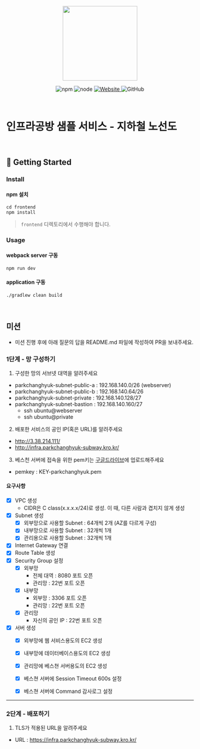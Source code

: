 <p align="center">
    <img width="200px;" src="https://raw.githubusercontent.com/woowacourse/atdd-subway-admin-frontend/master/images/main_logo.png"/>
</p>
<p align="center">
  <img alt="npm" src="https://img.shields.io/badge/npm-%3E%3D%205.5.0-blue">
  <img alt="node" src="https://img.shields.io/badge/node-%3E%3D%209.3.0-blue">
  <a href="https://edu.nextstep.camp/c/R89PYi5H" alt="nextstep atdd">
    <img alt="Website" src="https://img.shields.io/website?url=https%3A%2F%2Fedu.nextstep.camp%2Fc%2FR89PYi5H">
  </a>
  <img alt="GitHub" src="https://img.shields.io/github/license/next-step/atdd-subway-service">
</p>

<br>

# 인프라공방 샘플 서비스 - 지하철 노선도

<br>

## 🚀 Getting Started

### Install
#### npm 설치
```
cd frontend
npm install
```
> `frontend` 디렉토리에서 수행해야 합니다.

### Usage
#### webpack server 구동
```
npm run dev
```
#### application 구동
```
./gradlew clean build
```
<br>

## 미션

* 미션 진행 후에 아래 질문의 답을 README.md 파일에 작성하여 PR을 보내주세요.

### 1단계 - 망 구성하기
1. 구성한 망의 서브넷 대역을 알려주세요
- parkchanghyuk-subnet-public-a : 192.168.140.0/26 (webserver)
- parkchanghyuk-subnet-public-b : 192.168.140.64/26
- parkchanghyuk-subnet-private : 192.168.140.128/27
- parkchanghyuk-subnet-bastion : 192.168.140.160/27
  - ssh ubuntu@webserver
  - ssh ubuntu@private

2. 배포한 서비스의 공인 IP(혹은 URL)를 알려주세요

- http://3.38.214.111/
- http://infra.parkchanghyuk-subway.kro.kr/

3. 베스천 서버에 접속을 위한 pem키는 [구글드라이브](https://drive.google.com/drive/folders/1dZiCUwNeH1LMglp8dyTqqsL1b2yBnzd1?usp=sharing)에 업로드해주세요
- pemkey : KEY-parkchanghyuk.pem
#### 요구사항 
* [X] VPC 생성
  * CIDR은 C class(x.x.x.x/24)로 생성. 이 때, 다른 사람과 겹치지 않게 생성
* [X] Subnet 생성
  * [X] 외부망으로 사용할 Subnet : 64개씩 2개 (AZ를 다르게 구성)
  * [X] 내부망으로 사용할 Subnet : 32개씩 1개
  * [X] 관리용으로 사용할 Subnet : 32개씩 1개
* [X] Internet Gateway 연결
* [X] Route Table 생성
* [X] Security Group 설정
  * [X] 외부망
    * 전체 대역 : 8080 포트 오픈
    * 관리망 : 22번 포트 오픈
  * [X] 내부망
    * 외부망 : 3306 포트 오픈
    * 관리망 : 22번 포트 오픈
  * [X] 관리망
    * 자신의 공인 IP : 22번 포트 오픈
* [X] 서버 생성
  * [X] 외부망에 웹 서비스용도의 EC2 생성
  * [X] 내부망에 데이터베이스용도의 EC2 생성
  * [X] 관리망에 베스쳔 서버용도의 EC2 생성
  * [X] 베스쳔 서버에 Session Timeout 600s 설정
  * [X] 베스쳔 서버에 Command 감사로그 설정



---

### 2단계 - 배포하기
1. TLS가 적용된 URL을 알려주세요

- URL : https://infra.parkchanghyuk-subway.kro.kr/
